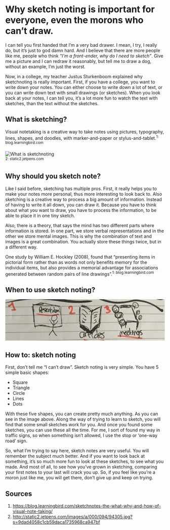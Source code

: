 # Why sketch noting is important for everyone, even the morons who can’t draw.

I can tell you first handed that I’m a very bad drawer. I mean, I try, I really do, but it’s just to god damn hard. And I believe that there are more people like me, people who think *“I’m a front-ender, why do I need to sketch”*. Give me a picture and I can redraw it reasonably, but tell me to draw a dog, without an example, I’m just the worst.

Now, in a college, my teacher Justus Sturkenboom explained why sketchnoting is really important. First, if you have a college, you want to write down your notes. You can either choose to write down a lot of text, or you can write down text with small drawings (or sketches). When you look back at your notes, I can tell you, it’s a lot more fun to watch the text with sketches, than the text without the sketches.

## What is sketching?
Visual notetaking is a creative way to take notes using pictures, typography, lines, shapes, and doodles, with marker-and-paper or stylus-and-tablet.<sup>1: blog.learningbird.com</sup>

![What is sketchnoting](http://static2.jetpens.com/images/a/000/094/94305.jpg?s=9dad4058c1cb59daca1735968ca947bf)<br/>
<sup>2: static2.jetpens.com</sup>
 
## Why should you sketch note?
Like I said before, sketching has multiple pros. First, it really helps you to make your notes more personal, thus more interesting to look back to. Also sketching is a creative way to process a big amount of information. Instead of having to write it all down, you can draw it. Because you have to think about what you want to draw, you have to process the information, to be able to place it in one tiny sketch.

Also, there is a theory, that says the mind has two different parts where information is stored.
In one part, we store verbal representations and in the other we store mental images. This is why the combination of text and images is a great combination. You actually store these things twice, but in a different way.

One study by William E. Hockley (2008), found that “presenting items in pictorial form rather than as words not only benefits memory for the individual items, but also provides a memorial advantage for associations generated between random pairs of line drawings”.<sup>1: blog.learningbird.com</sup>

## When to use sketch noting?
![When to Sketch](/images/when-to-sketch.jpg)

## How to: sketch noting
First, don’t tell me “I can’t draw”. Sketch noting is very simple. You have 5 simple basic shapes:
-	Square
-	Triangle
-	Circle
-	Lines
-	Dots

With these five shapes, you can create pretty much anything. As you can see in the image above. Along the way of trying to learn to sketch, you will find that some small sketches work for you. And once you found some sketches, you can use these all the time.
For me, I sort of found my way in traffic signs, so when something isn’t allowed, I use the stop or ‘one-way road’ sign.

So, what I’m trying to say here, sketch notes are very useful. You will remember the subject much better. And if you want to look back at something, it’s so much more fun to look at these sketches, to see what you made. And most of all, to see how you’ve grown in sketching, comparing your first notes to your last will crack you up.
So, if you feel like you’re a moron just like me, you will get there, don’t give up and keep on trying.

## Sources
1. https://blog.learningbird.com/sketchnotes-the-what-why-and-how-of-visual-note-taking/
2. http://static2.jetpens.com/images/a/000/094/94305.jpg?s=9dad4058c1cb59daca1735968ca947bf
